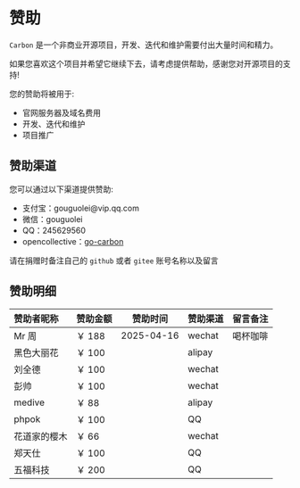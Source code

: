 # 赞助

`Carbon` 是一个非商业开源项目，开发、迭代和维护需要付出大量时间和精力。

如果您喜欢这个项目并希望它继续下去，请考虑提供帮助，感谢您对开源项目的支持!

您的赞助将被用于:
- 官网服务器及域名费用
- 开发、迭代和维护
- 项目推广

## 赞助渠道

您可以通过以下渠道提供赞助:

<ul class="simple-list">
    <li>
        支付宝：gouguolei@vip.qq.com
    </li>
    <li>
        微信：gouguolei
    </li>
    <li>
        QQ：245629560
    </li>
    <li>
        opencollective：<a target="_blank" rel="noreferrer" href="https://opencollective.com/go-carbon">go-carbon</a>
    </li>
</ul>

请在捐赠时备注自己的 `github` 或者 `gitee` 账号名称以及留言

## 赞助明细
| 赞助者昵称  | 赞助金额  | 赞助时间  | 赞助渠道 | 留言备注 |
|:-------|-----|-------|----|------|
| Mr 周    | ￥ 188 | 2025-04-16 | wechat | 喝杯咖啡  |
| 黑色大丽花   | ￥ 100 |  | alipay	 |  |
| 刘全德     | ￥ 100 |  | wechat |     |
| 彭帅      | ￥ 100 |  | wechat |     |
| medive  | ￥ 88  |  | alipay	 |     |
| phpok   | ￥ 100 |  | QQ |     |
| 花道家的樱木  | ￥ 66  |  | wechat |     |
| 郑天仕     | ￥ 100 |  | QQ |     |
| 五福科技    | ￥ 200 |  | QQ |     |


